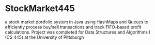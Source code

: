 # StockMarket445
 a stock market portfolio system in Java using HashMaps and Queues to efficiently process buy/sell transactions and track FIFO-based profit calculations. Project was completed for Data Structures and Algorithms I (CS 445) at the University of Pittsburgh
